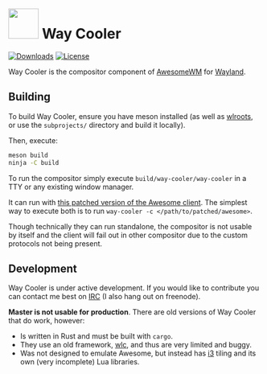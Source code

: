 # <img src="http://i.imgur.com/OGeL1nN.png" width="60"> Way Cooler
[![Downloads](https://img.shields.io/crates/d/way-cooler.svg)](https://crates.io/crates/way-cooler)
[![License](https://img.shields.io/badge/license-MIT-blue.svg)](https://github.com/way-cooler/way-cooler/)

Way Cooler is the compositor component of [AwesomeWM][] for [Wayland][]. 

## Building

To build Way Cooler, ensure you have meson installed 
(as well as [wlroots][], or use the `subprojects/` directory 
and build it locally).

Then, execute:

```bash
meson build
ninja -C build
```

To run the compositor simply execute `build/way-cooler/way-cooler` in a TTY or
any existing window manager.

It can run with [this patched version of the Awesome
client](https://github.com/way-cooler/awesome). The simplest way to execute both
is to run `way-cooler -c </path/to/patched/awesome>`.

Though technically they can run standalone, the compositor is not usable by
itself and the client will fail out in other compositor due to the custom
protocols not being present.

## Development

Way Cooler is under active development. If you would like to contribute you can
contact me best on [IRC][] (I also hang out on freenode).

**Master is not usable for production**. There are old versions of Way Cooler
that do work, however:

* Is written in Rust and must be built with `cargo`.
* They use an old framework, [wlc][], and thus are very limited and buggy.
* Was not designed to emulate Awesome, but instead has [i3][] tiling and its own
  (very incomplete) Lua libraries.

[Wayland]: https://wayland.freedesktop.org/
[wlc]: https://github.com/Cloudef/wlc
[AwesomeWM]: https://awesomewm.org/
[wlroots]: https://github.com/swaywm/wlroots
[IRC]: https://webchat.oftc.net/?channels=awesome&uio=d4
[i3]: https://i3wm.org
